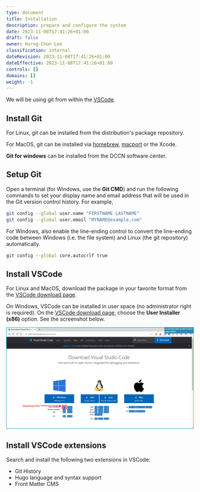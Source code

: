 ```yaml
---
type: document
title: Installation
description: prepare and configure the system
date: 2023-11-08T17:41:26+01:00
draft: false
owner: Hurng-Chun Lee
classification: internal
dateRevision: 2023-11-08T17:41:26+01:00
dateEffective: 2023-11-08T17:41:26+01:00
controls: []
domains: []
weight: -1
---
```


We will be using git from within the [VSCode](https://code.visualstudio.com/).

## Install Git

For Linux, git can be installed from the distribution's package repository.

For MacOS, git can be installed via [homebrew](https://brew.sh/), [macport](https://www.macports.org/) or the Xcode.

__Git for windows__ can be installed from the DCCN software center.

## Setup Git

Open a terminal (for Windows, use the __Git CMD__) and run the following commands to set your display name and email address that will be used in the Git version control history.  For example,

```bash
git config --global user.name "FIRSTNAME LASTNAME"
git config --global user.email "MYNAME@example.com"
```

For Windows, also enable the line-ending control to convert the line-ending code between Windows (i.e. the file system) and Linux (the git repository) automatically.

```cmd
git config --global core.autocrlf true
```


## Install VSCode

For Linux and MacOS, download the package in your favorite format from the [VSCode download page](https://code.visualstudio.com/download#).

On Windows, VSCode can be installed in user space (no administrator right is required).  On the [VSCode download page](https://code.visualstudio.com/download#), choose the __User Installer (x86)__ option.  See the screenshot below.

![](figures/vscode_download.png)

## Install VSCode extensions

Search and install the following two extensions in VSCode:

- Git History
- Hugo language and syntax support
- Front Matter CMS
